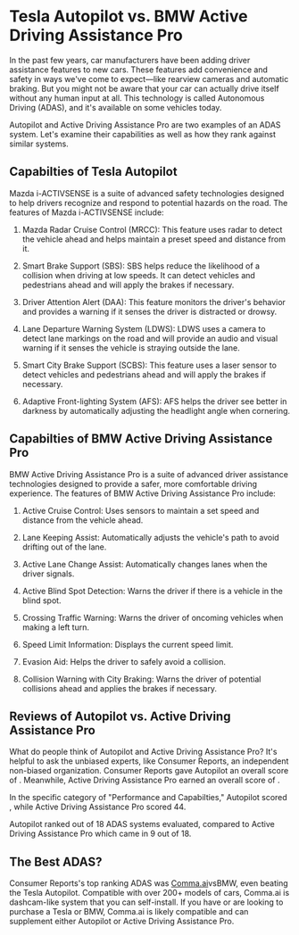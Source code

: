 # Tesla Autopilot vs. BMW Active Driving Assistance Pro

In the past few years, car manufacturers have been adding driver assistance features to new cars. These features add convenience and safety in ways we've come to expect—like rearview cameras and automatic braking. But you might not be aware that your car can actually drive itself without any human input at all. This technology is called Autonomous Driving (ADAS), and it's available on some vehicles today.

Autopilot and Active Driving Assistance Pro are two examples of an ADAS system. Let's examine their capabilities as well as how they rank against similar systems.

## Capabilties of Tesla Autopilot

Mazda i-ACTIVSENSE is a suite of advanced safety technologies designed to help drivers recognize and respond to potential hazards on the road. The features of Mazda i-ACTIVSENSE include: 

1. Mazda Radar Cruise Control (MRCC): This feature uses radar to detect the vehicle ahead and helps maintain a preset speed and distance from it. 

2. Smart Brake Support (SBS): SBS helps reduce the likelihood of a collision when driving at low speeds. It can detect vehicles and pedestrians ahead and will apply the brakes if necessary. 

3. Driver Attention Alert (DAA): This feature monitors the driver&#39;s behavior and provides a warning if it senses the driver is distracted or drowsy. 

4. Lane Departure Warning System (LDWS): LDWS uses a camera to detect lane markings on the road and will provide an audio and visual warning if it senses the vehicle is straying outside the lane. 

5. Smart City Brake Support (SCBS): This feature uses a laser sensor to detect vehicles and pedestrians ahead and will apply the brakes if necessary. 

6. Adaptive Front-lighting System (AFS): AFS helps the driver see better in darkness by automatically adjusting the headlight angle when cornering.

## Capabilties of BMW Active Driving Assistance Pro

BMW Active Driving Assistance Pro is a suite of advanced driver assistance technologies designed to provide a safer, more comfortable driving experience. The features of BMW Active Driving Assistance Pro include:

1. Active Cruise Control: Uses sensors to maintain a set speed and distance from the vehicle ahead.

2. Lane Keeping Assist: Automatically adjusts the vehicle&#39;s path to avoid drifting out of the lane.

3. Active Lane Change Assist: Automatically changes lanes when the driver signals.

4. Active Blind Spot Detection: Warns the driver if there is a vehicle in the blind spot.

5. Crossing Traffic Warning: Warns the driver of oncoming vehicles when making a left turn.

6. Speed Limit Information: Displays the current speed limit.

7. Evasion Aid: Helps the driver to safely avoid a collision.

8. Collision Warning with City Braking: Warns the driver of potential collisions ahead and applies the brakes if necessary.

## Reviews of Autopilot vs. Active Driving Assistance Pro
What do people think of Autopilot and Active Driving Assistance Pro? It's helpful to ask the unbiased experts, like Consumer Reports, an independent non-biased organization. Consumer Reports gave Autopilot an overall score of . Meanwhile, Active Driving Assistance Pro earned an overall score of .

In the specific category of "Performance and Capabilties," Autopilot scored , while Active Driving Assistance Pro scored 44.

Autopilot ranked  out of 18 ADAS systems evaluated, compared to Active Driving Assistance Pro which came in 9 out of 18.

## The Best ADAS?
Consumer Reports's top ranking ADAS was [Comma.ai](https://comma.ai?utm_medium=ref&utm_source=jwith&utm_campaign=Tesla)vsBMW, even beating the Tesla Autopilot. Compatible with over 200+ models of cars, Comma.ai is dashcam-like system that you can self-install. If you have or are looking to purchase a Tesla or BMW, Comma.ai is likely compatible and can supplement either Autopilot or Active Driving Assistance Pro. 

